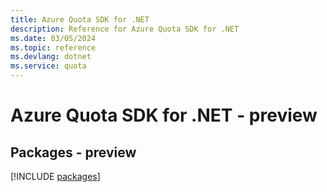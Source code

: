 ```yaml
---
title: Azure Quota SDK for .NET
description: Reference for Azure Quota SDK for .NET
ms.date: 03/05/2024
ms.topic: reference
ms.devlang: dotnet
ms.service: quota
---
```

# Azure Quota SDK for .NET - preview
## Packages - preview
[!INCLUDE [packages](quota-index.md)]